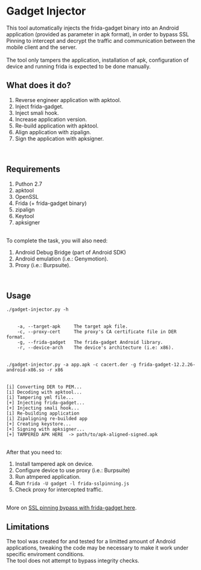 <h1>Gadget Injector</h1>

This tool automatically injects the frida-gadget binary into an Android application (provided as parameter in apk format), in order to bypass SSL Pinning to intercept and decrypt the traffic and communication between the mobile client and the server. <br />
<br />
The tool only tampers the application, installation of apk, configuration of device and running frida is expected to be done manually. 
<br />
<h2>What does it do?</h2></li>
<ol>
<li>Reverse engineer application with apktool.</li>
<li>Inject frida-gadget.</li>
<li>Inject smali hook.</li>
<li>Increase application version.</li>
<li>Re-build application with apktool.</li>
<li>Align application with zipalign.</li>
<li>Sign the application with apksigner.</li>
</ol>
<br />
<h2>Requirements</h2>
<ol>
<li>Puthon 2.7</li>
<li>apktool</li>
<li>OpenSSL</li>
<li>Frida (+ frida-gadget binary)</li>
<li>zipalign</li>
<li>Keytool</li>
<li>apksigner</li>
</ol>
<br />
To complete the task, you will also need: <br />
<ol>
<li>Android Debug Bridge (part of Android SDK) </li>
<li>Android emulation (i.e.: Genymotion). </li>
<li>Proxy (i.e.: Burpsuite). </li>
</ol>
<br />
<h2>Usage</h2>
<code>./gadget-injector.py -h </code> <br /><br />
 
		-a, --target-apk	 The target apk file.
		-c, --proxy-cert	 The proxy's CA certificate file in DER format.
		-g, --frida-gadget	 The frida-gadget Android library.
		-r, --device-arch	 The device's architecture (i.e: x86).

<br />
<code>./gadget-injector.py -a app.apk -c cacert.der -g frida-gadget-12.2.26-android-x86.so -r x86 </code><br /><br />

	[i] Converting DER to PEM...
	[i] Decoding with apktool...
	[i] Tampering yml file...
	[+] Injecting frida-gadget...
	[+] Injecting smali hook...
	[i] Re-building application
	[i] Zipaligning re-builded app
	[+] Creating keystore...
	[+] Signing with apksigner...
	[+] TAMPERED APK HERE  -> path/to/apk-aligned-signed.apk	
<br />
After that you need to: <br />
<ol>
<li>Install tampered apk on device. </li>
<li>Configure device to use proxy (i.e.: Burpsuite) </li>
<li>Run atmpered application. </li>
<li>Run <code>frida -U gadget -l frida-sslpinning.js</code> </li>
<li>Check proxy for intercepted traffic. </li>
</ol>
<br />
More on <a href="https://securitygrind.com/ssl-pinning-bypass-with-frida-gadget-gadget-injector-py" target="__blank">SSL pinning bypass with frida-gadget here</a>.
<br />
<h2>Limitations</h2>
The tool was created for and tested for a limitted amount of Android applications, tweaking the code may be necessary to make it work under specific enviroment conditions. <br />
The tool does not attempt to bypass integrity checks. <br />
